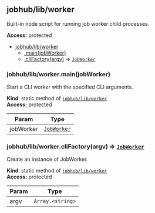 <a name="module_jobhub/lib/worker"></a>

## jobhub/lib/worker
Built-in node script for running job worker child processes.

**Access:** protected  

* [jobhub/lib/worker](module_jobhub_lib_worker.md#module_jobhub/lib/worker)
    * [.main(jobWorker)](module_jobhub_lib_worker.md#module_jobhub/lib/worker.main)
    * [.cliFactory(argv)](module_jobhub_lib_worker.md#module_jobhub/lib/worker.cliFactory) ⇒ <code>[JobWorker](JobWorker.md#JobWorker)</code>

<a name="module_jobhub/lib/worker.main"></a>

### jobhub/lib/worker.main(jobWorker)
Start a CLI worker with the specified CLI arguments.

**Kind**: static method of <code>[jobhub/lib/worker](module_jobhub_lib_worker.md#module_jobhub/lib/worker)</code>  
**Access:** protected  

| Param | Type |
| --- | --- |
| jobWorker | <code>[JobWorker](JobWorker.md#JobWorker)</code> | 

<a name="module_jobhub/lib/worker.cliFactory"></a>

### jobhub/lib/worker.cliFactory(argv) ⇒ <code>[JobWorker](JobWorker.md#JobWorker)</code>
Create an instance of JobWorker.

**Kind**: static method of <code>[jobhub/lib/worker](module_jobhub_lib_worker.md#module_jobhub/lib/worker)</code>  
**Access:** protected  

| Param | Type |
| --- | --- |
| argv | <code>Array.&lt;string&gt;</code> | 

